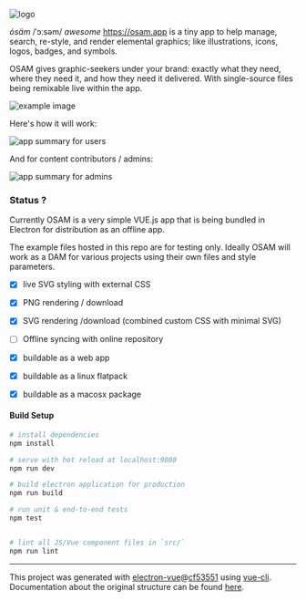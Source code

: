 ![logo](https://raw.githubusercontent.com/andyfitz/osam/gh-pages/img/graphic.png)

 *ȯsäm*  /ˈɔːsəm/ *awesome*  https://osam.app is a tiny app to help manage, search, re-style, and render elemental graphics; like illustrations, icons, logos, badges, and symbols.

OSAM gives graphic-seekers under your brand: exactly what they need, where they need it, and how they need it delivered.  With single-source files being remixable live within the app.
 
 
  ![example image](https://raw.githubusercontent.com/andyfitz/osam/gh-pages/img/manipulation.gif)


 Here's how it will work:
 
 ![app summary for users](https://raw.githubusercontent.com/andyfitz/osam/gh-pages/img/user.png)


And for content contributors / admins:

![app summary for admins](https://raw.githubusercontent.com/andyfitz/osam/gh-pages/img/admin.png)




### Status ?

Currently OSAM is a very simple VUE.js app that is being bundled in Electron for distribution as an offline app.

The example files hosted in this repo are for testing only.  Ideally OSAM will work as a DAM for various projects using their own files and style parameters.


- [x] live SVG styling with external CSS 
- [X] PNG rendering / download
- [x] SVG rendering /download (combined custom CSS with minimal SVG) 
- [ ] Offline syncing with online repository


- [x] buildable as a web app
- [x] buildable as a linux flatpack
- [x] buildable as a macosx package



#### Build Setup

``` bash
# install dependencies
npm install

# serve with hot reload at localhost:9080
npm run dev

# build electron application for production
npm run build

# run unit & end-to-end tests
npm test


# lint all JS/Vue component files in `src/`
npm run lint

```

 

---

This project was generated with [electron-vue](https://github.com/SimulatedGREG/electron-vue)@[cf53551](https://github.com/SimulatedGREG/electron-vue/tree/cf53551a209b49220525e7de80f1c541d7096aef) using [vue-cli](https://github.com/vuejs/vue-cli). Documentation about the original structure can be found [here](https://simulatedgreg.gitbooks.io/electron-vue/content/index.html).
